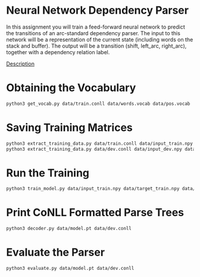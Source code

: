 # Neural Network Dependency Parser

In this assignment you will train a feed-forward neural network to predict the transitions of an arc-standard dependency parser. The input to this network will be a representation of the current state (including words on the stack and buffer). The output will be a transition (shift, left_arc, right_arc), together with a dependency relation label.

[Description](https://courseworks2.columbia.edu/courses/191061/assignments/1233455)

# Obtaining the Vocabulary

```bash
python3 get_vocab.py data/train.conll data/words.vocab data/pos.vocab
```

# Saving Training Matrices

```bash
python3 extract_training_data.py data/train.conll data/input_train.npy data/target_train.npy
python3 extract_training_data.py data/dev.conll data/input_dev.npy data/target_dev.npy
```

# Run the Training

```bash
python3 train_model.py data/input_train.npy data/target_train.npy data/model.pt
```

# Print CoNLL Formatted Parse Trees

```bash
python3 decoder.py data/model.pt data/dev.conll
```

# Evaluate the Parser

```bash
python3 evaluate.py data/model.pt data/dev.conll
```
